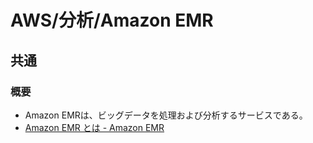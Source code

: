 # AWS/分析/Amazon EMR

## 共通

### 概要

- Amazon EMRは、ビッグデータを処理および分析するサービスである。
- [Amazon EMR とは - Amazon EMR](https://docs.aws.amazon.com/ja_jp/emr/latest/ManagementGuide/emr-what-is-emr.html)
